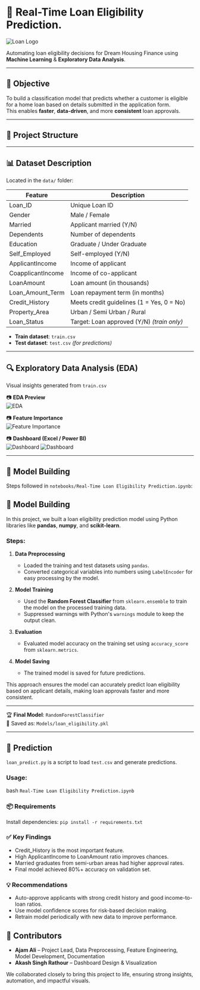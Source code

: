 # 🏦 Real-Time Loan Eligibility Prediction.
![Loan Logo](images/Real-Time-Loan-Eligibility-Prediction.png)


Automating loan eligibility decisions for Dream Housing Finance using **Machine Learning** & **Exploratory Data Analysis**.

---

## 🎯 Objective

To build a classification model that predicts whether a customer is eligible for a home loan based on details submitted in the application form.  
This enables **faster**, **data-driven**, and more **consistent** loan approvals.

---

## 📁 Project Structure
---

## 📊 Dataset Description

Located in the `data/` folder:

| Feature            | Description                                |
|--------------------|--------------------------------------------|
| Loan_ID            | Unique Loan ID                             |
| Gender             | Male / Female                              |
| Married            | Applicant married (Y/N)                    |
| Dependents         | Number of dependents                       |
| Education          | Graduate / Under Graduate                  |
| Self_Employed      | Self-employed (Y/N)                        |
| ApplicantIncome    | Income of applicant                        |
| CoapplicantIncome  | Income of co-applicant                     |
| LoanAmount         | Loan amount (in thousands)                 |
| Loan_Amount_Term   | Loan repayment term (in months)            |
| Credit_History     | Meets credit guidelines (1 = Yes, 0 = No)  |
| Property_Area      | Urban / Semi Urban / Rural                 |
| Loan_Status        | Target: Loan approved (Y/N) *(train only)* |

- **Train dataset**: `train.csv`  
- **Test dataset**: `test.csv` *(for predictions)*

---

## 🔍 Exploratory Data Analysis (EDA)

Visual insights generated from `train.csv`

📷 **EDA Preview**  
![EDA](images/eda_plot.png)

📷 **Feature Importance**  
![Feature Importance](images/property_area_distribution.png)

📷 **Dashboard (Excel / Power BI)**  
![Dashboard](images/Dashboard.jpg)
![Dashboard](images/DashboardPart-2.jpg)

---

## 🧠 Model Building

Steps followed in `notebooks/Real-Time Loan Eligibility Prediction.ipynb`:

## 🧠 Model Building

In this project, we built a loan eligibility prediction model using Python libraries like **pandas**, **numpy**, and **scikit-learn**.

### Steps:

1. **Data Preprocessing**  
   - Loaded the training and test datasets using `pandas`.  
   - Converted categorical variables into numbers using `LabelEncoder` for easy processing by the model.

2. **Model Training**  
   - Used the **Random Forest Classifier** from `sklearn.ensemble` to train the model on the processed training data.  
   - Suppressed warnings with Python's `warnings` module to keep the output clean.

3. **Evaluation**  
   - Evaluated model accuracy on the training set using `accuracy_score` from `sklearn.metrics`.

4. **Model Saving**  
   - The trained model is saved for future predictions.

This approach ensures the model can accurately predict loan eligibility based on applicant details, making loan approvals faster and more consistent.

---

🏆 **Final Model**: `RandomForestClassifier`  
💾 Saved as: `Models/loan_eligibility.pkl`

---

## 🚀 Prediction

`loan_predict.py` is a script to load `test.csv` and generate predictions.

### Usage:

bash
`Real-Time Loan Eligibility Prediction.ipynb`

### 📦 Requirements
Install dependencies:
`pip install -r requirements.txt`


### ✅ Key Findings
- Credit_History is the most important feature.
- High ApplicantIncome to LoanAmount ratio improves chances.
- Married graduates from semi-urban areas had higher approval rates.
- Final model achieved 80%+ accuracy on validation set.

### 💡 Recommendations
- Auto-approve applicants with strong credit history and good income-to-loan ratios.
- Use model confidence scores for risk-based decision making.
- Retrain model periodically with new data to improve performance.

## 👥 Contributors

- **Ajam Ali** – Project Lead, Data Preprocessing, Feature Engineering, Model Development, Documentation  
- **Akash Singh Rathour** – Dashboard Design & Visualization  

We collaborated closely to bring this project to life, ensuring strong insights, automation, and impactful visuals.




